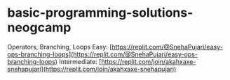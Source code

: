 # basic-programming-solutions-neogcamp

Operators, Branching, Loops
Easy: [https://replit.com/@SnehaPujari/easy-ops-branching-loops](https://replit.com/@SnehaPujari/easy-ops-branching-loops)
Intermediate: [https://replit.com/join/akahxaxe-snehapujari](https://replit.com/join/akahxaxe-snehapujari)
